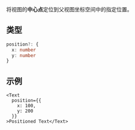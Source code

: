 将视图的**中心点**定位到父视图坐标空间中的指定位置。

## 类型

```ts
position?: {
  x: number
  y: number
}
```

## 示例

```tsx
<Text
  position={{ 
    x: 100,
    y: 200 
  }}
>Positioned Text</Text>
```